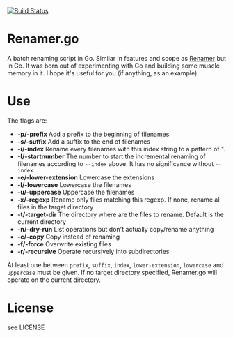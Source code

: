 [![Build Status](https://travis-ci.org/Donearm/Renamer.go.svg?branch=master)](https://travis-ci.org/Donearm/Renamer.go)

Renamer.go
==========

A batch renaming script in Go. Similar in features and scope as 
[Renamer](https://github.com/Donearm/Renamer) but in Go. It was born out of 
experimenting with Go and building some muscle memory in it. I hope it's useful 
for you (if anything, as an example)

Use
===

The flags are:

* **-p/-prefix**		Add a prefix to the beginning of filenames
* **-s/-suffix**		Add a suffix to the end of filenames
* **-i/-index**		Rename every filenames with this index string to a 
  pattern of "<index><num>.<ext>
* **-I/-startnumber**	The number to start the incremental renaming of 
  filenames according to `--index` above. It has no significance without 
  `--index`
* **-e/-lower-extension**	Lowercase the extensions
* **-l/-lowercase**	Lowercase the filenames
* **-u/-uppercase**	Uppercase the filenames
* **-x/-regexp**		Rename only files matching this regexp. If none, rename 
  all files in the target directory
* **-t/-target-dir**	The directory where are the files to rename. Default is 
  the current directory
* **-n/-dry-run**		List operations but don't actually copy/rename anything
* **-c/-copy**			Copy instead of renaming
* **-f/-force**			Overwrite existing files
* **-r/-recursive**		Operate recursively into subdirectories

At least one between `prefix`, `suffix`, `index`, `lower-extension`, `lowercase` 
and `uppercase` must be given. If no target directory specified, Renamer.go will 
operate on the current directory.

License
======

see LICENSE
